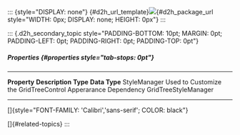 ::: {style="DISPLAY: none"}
[](ms-xhelp:///?Id=d2h_url_template){#d2h_url_template}![](!package_url!){#d2h_package_url style="WIDTH: 0px; DISPLAY: none; HEIGHT: 0px"}
:::

::: {.d2h_secondary_topic style="PADDING-BOTTOM: 10pt; MARGIN: 0pt; PADDING-LEFT: 0pt; PADDING-RIGHT: 0pt; PADDING-TOP: 0pt"}
##### Properties {#properties style="tab-stops: 0pt"}

  -------------- --------------------------------------------------- ------------ ----------------------
  **Property**   **Description**                                     **Type**     **Data Type**
  StyleManager   Used to Customize the GridTreeControl Apperarance   Dependency   GridTreeStyleManager
  -------------- --------------------------------------------------- ------------ ----------------------

[]{style="FONT-FAMILY: 'Calibri','sans-serif'; COLOR: black"} 

[]{#related-topics}
:::
